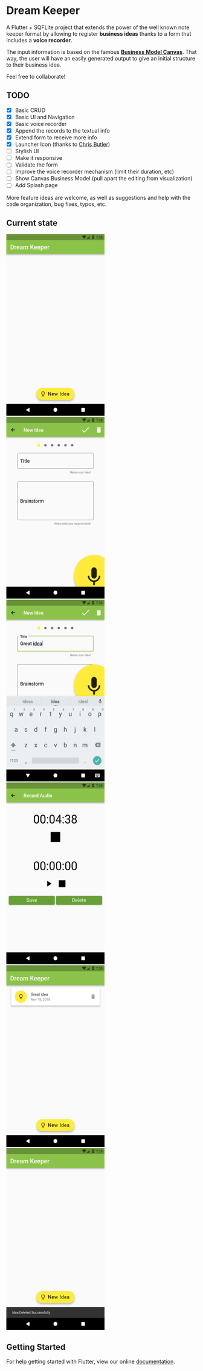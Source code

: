 # Dream Keeper

A Flutter + SQFLite project that extends the power of the well known note keeper format by allowing to register **business ideas** thanks to a form that includes a **voice recorder**.

The input information is based on the famous **[Business Model Canvas](https://en.wikipedia.org/wiki/Business_Model_Canvas)**. That way, the user will have an easily generated output to give an initial structure to their business idea.

Feel free to collaborate!

## TODO
- [x] Basic CRUD
- [x] Basic UI and Navigation
- [x] Basic voice recorder
- [x] Append the records to the textual info
- [x] Extend form to receive more info
- [x] Launcher Icon (thanks to [Chris Butler](https://github.com/CBDevelopment))
- [ ] Stylish UI
- [ ] Make it responsive
- [ ] Validate the form
- [ ] Improve the voice recorder mechanism (limit their duration, etc)
- [ ] Show Canvas Business Model (pull apart the editing from visualization)
- [ ] Add Splash page

More feature ideas are welcome, as well as suggestions and help with the code organization, bug fixes, typos, etc.

## Current state

<img src="/screenshots/screen1.png" width="260" height="480">  <img src="/screenshots/screen2.png" width="260" height="480">
<img src="/screenshots/screen3.png" width="260" height="480">  <img src="/screenshots/screen4.png" width="260" height="480">
<img src="/screenshots/screen5.png" width="260" height="480">  <img src="/screenshots/screen6.png" width="260" height="480">

## Getting Started

For help getting started with Flutter, view our online
[documentation](https://flutter.io/).

